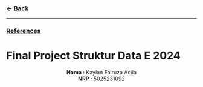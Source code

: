 ### [← Back](../../README.md)
<hr />

### [References](References/README.md)
# Final Project Struktur Data E 2024
<p align="center">
  <b>Nama :</b> Kaylan Fairuza Aqila<br>
  <b>NRP :</b> 5025231092
</p>
